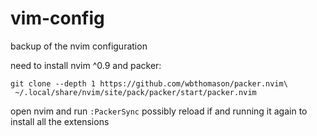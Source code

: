 # vim-config
backup of the nvim configuration

need to install nvim ^0.9
and packer:
```
git clone --depth 1 https://github.com/wbthomason/packer.nvim\
 ~/.local/share/nvim/site/pack/packer/start/packer.nvim
 ```
 
 open nvim and run ```:PackerSync```
 possibly reload if and running it again to install all the extensions

